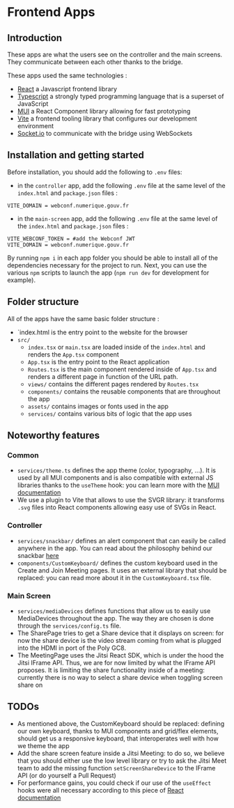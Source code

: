# Frontend Apps

## Introduction

These apps are what the users see on the controller and the main screens. They communicate between each other thanks to the bridge.

These apps used the same technologies :

- [React](https://beta.reactjs.org) a Javascript frontend library
- [Typescript](https://www.typescriptlang.org) a strongly typed programming language that is a superset of JavaScript
- [MUI](https://mui.com/material-ui/getting-started/overview/) a React Component library allowing for fast prototyping
- [Vite](https://vitejs.dev) a frontend tooling library that configures our development environment
- [Socket.io](https://socket.io) to communicate with the bridge using WebSockets

## Installation and getting started

Before installation, you should add the following to `.env` files:

- in the `controller` app, add the following `.env` file at the same level of the `index.html` and `package.json` files :

```
VITE_DOMAIN = webconf.numerique.gouv.fr
```

- in the `main-screen` app, add the following `.env` file at the same level of the `index.html` and `package.json` files :

```
VITE_WEBCONF_TOKEN = #add the Webconf JWT
VITE_DOMAIN = webconf.numerique.gouv.fr
```

By running `npm i` in each app folder you should be able to install all of the dependencies necessary for the project to run. Next, you can use the various `npm` scripts to launch the app (`npm run dev` for development for example).

## Folder structure

All of the apps have the same basic folder structure :

- `index.html is the entry point to the website for the browser
- `src/`
  - `index.tsx` or `main.tsx` are loaded inside of the `index.html` and renders the `App.tsx` component
  - `App.tsx` is the entry point to the React application
  - `Routes.tsx` is the main component rendered inside of `App.tsx` and renders a different page in function of the URL path.
  - `views/` contains the different pages rendered by `Routes.tsx`
  - `components/` contains the reusable components that are throughout the app
  - `assets/` contains images or fonts used in the app
  - `services/` contains various bits of logic that the app uses

## Noteworthy features

### Common

- `services/theme.ts` defines the app theme (color, typography, ...). It is used by all MUI components and is also compatible with external JS libraries thanks to the `useTheme` hook: you can learn more with the [MUI documentation](https://mui.com/material-ui/customization/theming/)
- We use a plugin to Vite that allows to use the SVGR library: it transforms `.svg` files into React components allowing easy use of SVGs in React.

### Controller

- `services/snackbar/` defines an alert component that can easily be called anywhere in the app. You can read about the philosophy behind our snackbar [here](https://medium.com/swlh/snackbars-in-react-an-exercise-in-hooks-and-context-299b43fd2a2b)
- `components/CustomKeyboard/` defines the custom keyboard used in the Create and Join Meeting pages. It uses an external library that should be replaced: you can read more about it in the `CustomKeyboard.tsx` file.

### Main Screen

- `services/mediaDevices` defines functions that allow us to easily use MediaDevices throughout the app. The way they are chosen is done through the `services/config.ts` file.
- The SharePage tries to get a Share device that it displays on screen: for now the share device is the video stream coming from what is plugged into the HDMI in port of the Poly GC8.
- The MeetingPage uses the Jitsi React SDK, which is under the hood the Jitsi IFrame API. Thus, we are for now limited by what the IFrame API proposes. It is limiting the share functionality inside of a meeting: currently there is no way to select a share device when toggling screen share on

## TODOs

- As mentioned above, the CustomKeyboard should be replaced: defining our own keyboard, thanks to MUI components and grid/flex elements, should get us a responsive keyboard, that interoperates well with how we theme the app
- Add the share screen feature inside a Jitsi Meeting: to do so, we believe that you should either use the low level library or try to ask the Jitsi Meet team to add the missing function `setScreenShareDevice` to the IFrame API (or do yourself a Pull Request)
- For performance gains, you could check if our use of the `useEffect` hooks were all necessary according to this piece of [React documentation](https://beta.reactjs.org/learn/you-might-not-need-an-effect)
